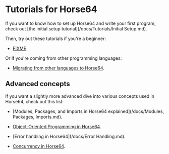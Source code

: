
<!-- For license of this file, see LICENSE.md in the base dir. -->

Tutorials for Horse64
=====================

If you want to know how to set up Horse64 and write your first program,
check out [the initial setup tutorial](/docs/Tutorials/Initial Setup.md).

Then, try out these tutorials if you're a beginner:

- [FIXME](/FIXME.md).

Or if you're coming from other programming languages:

- [Migrating from other languages to Horse64](
     /docs/Tutorials/Migrating%20from%20Other%20Languages.md
  ).


Advanced concepts
-----------------

If you want a slightly more advanced dive into various concepts
used in Horse64, check out this list:

- [Modules, Packages, and Imports in Horse64
  explained](/docs/Modules, Packages, Imports.md).

- [Object-Oriented Programming in Horse64](/docs/OOP.md).

- [Error handling in Horse64](/docs/Error Handling.md).

- [Concurrency in Horse64](/docs/Concurrency.md).

